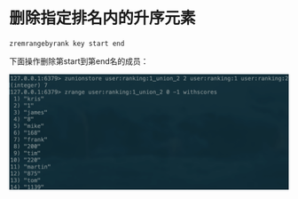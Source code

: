 # 删除指定排名内的升序元素

```text
zremrangebyrank key start end
```

下面操作删除第start到第end名的成员：

![](../../.gitbook/assets/image%20%2875%29.png)

